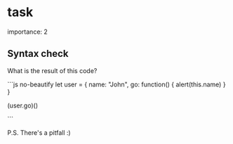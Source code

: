 # task

importance: 2

## Syntax check

What is the result of this code?

\`\`\`js no-beautify let user = { name: "John", go: function\(\) { alert\(this.name\) } }

\(user.go\)\(\)

\`\`\`

P.S. There's a pitfall :\)


